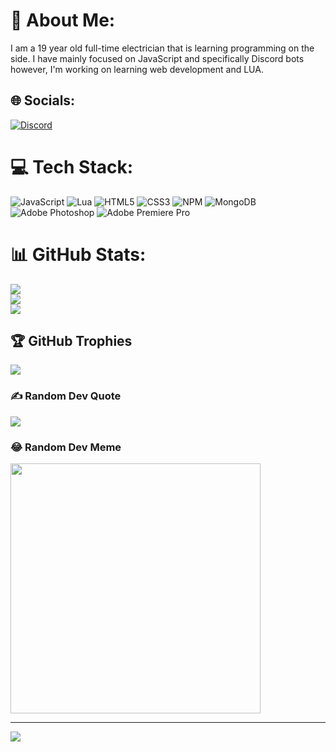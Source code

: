 # 💫 About Me:
I am a 19 year old full-time electrician that is learning programming on the side. I have mainly focused on JavaScript and specifically Discord bots however, I'm working on learning web development and LUA.


## 🌐 Socials:
[![Discord](https://img.shields.io/badge/Discord-%237289DA.svg?logo=discord&logoColor=white)](https://discord.gg/https://discord.gg/78FYE4Q4) 

# 💻 Tech Stack:
![JavaScript](https://img.shields.io/badge/javascript-%23323330.svg?style=plastic&logo=javascript&logoColor=%23F7DF1E) ![Lua](https://img.shields.io/badge/lua-%232C2D72.svg?style=plastic&logo=lua&logoColor=white) ![HTML5](https://img.shields.io/badge/html5-%23E34F26.svg?style=plastic&logo=html5&logoColor=white) ![CSS3](https://img.shields.io/badge/css3-%231572B6.svg?style=plastic&logo=css3&logoColor=white) ![NPM](https://img.shields.io/badge/NPM-%23000000.svg?style=plastic&logo=npm&logoColor=white) ![MongoDB](https://img.shields.io/badge/MongoDB-%234ea94b.svg?style=plastic&logo=mongodb&logoColor=white) ![Adobe Photoshop](https://img.shields.io/badge/adobephotoshop-%2331A8FF.svg?style=plastic&logo=adobephotoshop&logoColor=white) ![Adobe Premiere Pro](https://img.shields.io/badge/Adobe%20Premiere%20Pro-9999FF.svg?style=plastic&logo=Adobe%20Premiere%20Pro&logoColor=white)
# 📊 GitHub Stats:
![](https://github-readme-stats.vercel.app/api?username=notluners&theme=dark&hide_border=false&include_all_commits=true&count_private=true)<br/>
![](https://github-readme-streak-stats.herokuapp.com/?user=notluners&theme=dark&hide_border=false)<br/>
![](https://github-readme-stats.vercel.app/api/top-langs/?username=notluners&theme=dark&hide_border=false&include_all_commits=true&count_private=true&layout=compact)

## 🏆 GitHub Trophies
![](https://github-profile-trophy.vercel.app/?username=notluners&theme=discord&no-frame=false&no-bg=true&margin-w=4)

### ✍️ Random Dev Quote
![](https://quotes-github-readme.vercel.app/api?type=horizontal&theme=tokyonight)

### 😂 Random Dev Meme
<img src='https://randommeme-five.vercel.app/' style="height: 400px;"/>

---
[![](https://visitcount.itsvg.in/api?id=notluners&icon=9&color=0)](https://visitcount.itsvg.in)

<!-- Proudly created with GPRM ( https://gprm.itsvg.in ) -->
